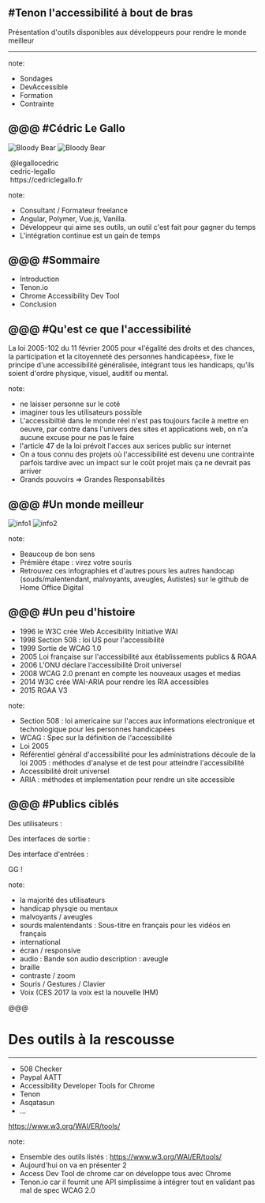 #Tenon l'accessibilité à bout de bras
---

Présentation d'outils disponibles aux développeurs pour rendre le monde meilleur
<!-- .slide: data-background-image="img/cover.png" data-background-position="top" data-background-size="50%" style="padding-top: 25%;" -->

---

note:
- Sondages 
- DevAccessible
- Formation
- Contrainte

@@@
#Cédric Le Gallo
---

![Bloody Bear](img/grumly.jpeg)
![Bloody Bear](img/cedric.jpg)

<div><span class="fa fa-twitter">&nbsp;@legallocedric</span></div>
<div><span class="fa fa-github">&nbsp;cedric-legallo</span></div>
<div><span class="fa fa-globe">&nbsp;https://cedriclegallo.fr</span></div>

<!-- .slide: class="green" style="text-align:center;"-->

note:
- Consultant / Formateur freelance
- Angular, Polymer, Vue.js, Vanilla.
- Développeur qui aime ses outils, un outil c'est fait pour gagner du temps
- L'intégration continue est un gain de temps

@@@
#Sommaire
---
* Introduction
* Tenon.io
* Chrome Accessibility Dev Tool
* Conclusion

@@@
#Qu'est ce que l'accessibilité
---

<div class="citation">La loi 2005-102 du 11 février 2005 pour «l'égalité des droits et des chances, la participation et la citoyenneté des personnes handicapées», fixe le principe d'une accessibilité généralisée, intégrant tous les handicaps, qu'ils soient d'ordre physique, visuel, auditif ou mental.</div>

note:
- ne laisser personne sur le coté
- imaginer tous les utilisateurs possible
- L'accessibiltié dans le monde réel n'est pas toujours facile à mettre en oeuvre, par contre dans l'univers des sites et applications web, on n'a aucune excuse pour ne pas le faire
- l'article 47 de la loi prévoit l'acces aux serices public sur internet
- On a tous connu des projets où l'accessibilité est devenu une contrainte parfois tardive avec un impact sur le coût projet mais ça ne devrait pas arriver
- Grands pouvoirs => Grandes Responsabilités

@@@
#Un monde meilleur
---

![info1](img/info1.png)<!-- .element: style="width:45%;"-->
![info2](img/info2.png)<!-- .element: style="width:45%;" -->

note:
- Beaucoup de bon sens
- Prémière étape : virez votre souris
- Retrouvez ces infographies et d'autres pours les autres handocap (souds/malentendant, malvoyants, aveugles, Autistes) sur le github de Home Office Digital

@@@
#Un peu d'histoire
---
<div class="timeline">
	<ul>
		<li>
			<div>
				<time>1996</time>
				le W3C crée Web Accesibility Initiative WAI
			</div>
		</li>
		<li>
			<div>
				<time>1998</time>
				Section 508 : loi US pour l'accessibilité
			</div>
		</li>
		<li>
			<div>
				<time>1999</time>
				Sortie de WCAG 1.0
			</div>
		</li><li>
			<div>
				<time>2005</time>
				Loi française sur l'accessibilité aux établissements publics & RGAA
			</div>
		</li><li>
			<div>
				<time>2006</time>
				L'ONU déclare l'accessibilité Droit universel
			</div>
		</li><li>
			<div>
				<time>2008</time>
				WCAG 2.0 prenant en compte les nouveaux usages et medias
			</div>
		</li><li>
			<div>
				<time>2014</time>
				W3C crée WAI-ARIA pour rendre les RIA accessibles
			</div>
		</li><li>
			<div>
				<time>2015</time>
				RGAA V3
			</div>
		</li>
	</ul>
</div>
<!-- .slide: style="text-align:center;"-->

note:
- Section 508 : loi americaine sur l'acces aux informations electronique et technologique pour les personnes handicapées
- WCAG : Spec sur la définition de l'accessibilité
- Loi 2005
- Référentiel général d'accessibilité pour les administrations découle de la loi 2005 : méthodes d'analyse et de test pour atteindre l'accessibilité
- Accessibilité droit universel
- ARIA : méthodes et implementation pour rendre un site accessible

@@@
#Publics ciblés
---

Des utilisateurs : 
<span><span class="fa fa-users"></span></span>
<!-- .element: class="fragment" -->
<span><span class="fa fa-wheelchair"></span></span>
<!-- .element: class="fragment" -->
<span><span class="fa fa-eye-slash"></span></span>
<!-- .element: class="fragment" -->
<span><span class="fa fa-deaf"></span></span>
<!-- .element: class="fragment" -->
<span><span class="fa fa-globe"></span></span>
<!-- .element: class="fragment" -->


Des interfaces de sortie : 
<span><span class="fa fa-desktop"></span></span>
<!-- .element: class="fragment" -->
<span><span class="fa fa-tablet"></span><span class="fa fa-mobile"></span></span>
<!-- .element: class="fragment" -->
<span><span class="fa fa-volume-up"></span></span>
<!-- .element: class="fragment" -->
<span><span class="fa fa-braille"></span></span>
<!-- .element: class="fragment" -->
<span><span class="fa fa-adjust"></span></span>
<!-- .element: class="fragment" -->
<span><span class="fa fa-search"></span></span>
<!-- .element: class="fragment" -->

Des interface d'entrées : 
<span><span class="fa fa-mouse-pointer"></span></span>
<!-- .element: class="fragment" -->
<span><span class="fa fa-hand-o-up"></span></span>
<!-- .element: class="fragment" -->
<span><span class="fa fa-keyboard-o"></span></span>
<!-- .element: class="fragment" -->
<span><span class="fa fa-microphone"></span></span>
<!-- .element: class="fragment" -->

<div><span class="fa fa-hand-peace-o">GG !</span></div>
<!-- .element: class="fragment" style="zoom:3;"-->


note:
- la majorité des utilisateurs 
- handicap physqie ou mentaux
- malvoyants / aveugles
- sourds malentendants : Sous-titre en français pour les vidéos en français
- international
- écran / responsive
- audio : Bande son audio description : aveugle
- braille
- contraste / zoom
- Souris / Gestures / Clavier 
- Voix (CES 2017 la voix est la nouvelle IHM)

@@@
# Des outils à la rescousse
---

- 508 Checker
- Paypal AATT
- Accessibility Developer Tools for Chrome
- Tenon
- Asqatasun
- ...

https://www.w3.org/WAI/ER/tools/

note:
- Ensemble des outils listés : https://www.w3.org/WAI/ER/tools/
- Aujourd'hui on va en présenter 2
- Access Dev Tool de chrome car on développe tous avec Chrome
- Tenon.io car il fournit une API simplissime à intégrer tout en validant pas mal de spec WCAG 2.0